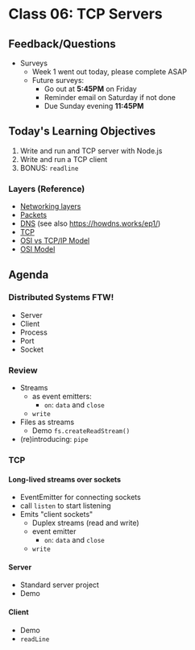 Class 06: TCP Servers
===

## Feedback/Questions

* Surveys
    * Week 1 went out today, please complete ASAP
    * Future surveys:
        * Go out at **5:45PM** on Friday
        * Reminder email on Saturday if not done
        * Due Sunday evening **11:45PM**

## Today's Learning Objectives

1. Write and run and TCP server with Node.js
1. Write and run a TCP client
1. BONUS: `readline`

### Layers (Reference)

* [Networking layers](https://drawings.jvns.ca/layers/)
* [Packets](https://drawings.jvns.ca/packet/)
* [DNS](https://drawings.jvns.ca/dns/) (see also https://howdns.works/ep1/)
* [TCP](https://drawings.jvns.ca/tcp-1/)
* [OSI vs TCP/IP Model](http://www.tcpipguide.com/free/diagrams/tcpiplayers.png)
* [OSI Model](http://blog.buildingautomationmonthly.com/wp-content/uploads/2013/05/OSI-Model.png)

## Agenda

### Distributed Systems FTW!

* Server
* Client
* Process
* Port
* Socket

### Review

* Streams
    * as event emitters:
        * `on`: `data` and `close`
    * `write`
* Files as streams
    * Demo `fs.createReadStream()`
* (re)introducing: `pipe`

### TCP

#### Long-lived streams over sockets

* EventEmitter for connecting sockets
* call `listen` to start listening
* Emits "client sockets"
    * Duplex streams (read and write)
    * event emitter
        * `on`: `data` and `close`
    * `write`

#### Server

* Standard server project
* Demo

#### Client

* Demo
* `readLine`
